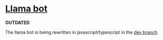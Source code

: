 # [Llama bot](https://github.com/developomp/llama-bot)

**OUTDATED**

The llama bot is being rewritten in javascript/typescript in the [dev branch](https://github.com/llama-bot/llama-bot/tree/dev)
